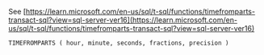 See [https://learn.microsoft.com/en-us/sql/t-sql/functions/timefromparts-transact-sql?view=sql-server-ver16](https://learn.microsoft.com/en-us/sql/t-sql/functions/timefromparts-transact-sql?view=sql-server-ver16)
```
TIMEFROMPARTS ( hour, minute, seconds, fractions, precision )
```

